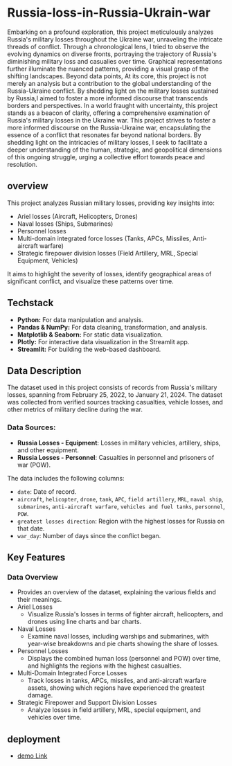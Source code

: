 # Russia-loss-in-Russia-Ukrain-war

Embarking on a profound exploration, this project meticulously analyzes Russia's military losses throughout the Ukraine war, unraveling the intricate threads of conflict. 
Through a chronological lens, I tried to observe the evolving dynamics on diverse fronts, portraying the trajectory of Russia's diminishing military loss and casualies over time.
Graphical representations further illuminate the nuanced patterns, providing a visual grasp of the shifting landscapes.
Beyond data points, At its core, this project is not merely an analysis but a contribution to the global understanding of the Russia-Ukraine conflict. 
By shedding light on the military losses sustained by Russia,I aimed to foster a more informed discourse that transcends borders and perspectives.
In a world fraught with uncertainty, this project stands as a beacon of clarity, offering a comprehensive examination of Russia's military losses in the Ukraine war.
This project strives to foster a more informed discourse on the Russia-Ukraine war, encapsulating the essence of a conflict that resonates far beyond national borders.
By shedding light on the intricacies of military losses, I seek to facilitate a deeper understanding of the human, strategic, and geopolitical dimensions of this ongoing struggle, urging a collective effort towards peace and resolution.


## overview
This project analyzes Russian military losses, providing key insights into:
- Ariel losses (Aircraft, Helicopters, Drones)
- Naval losses (Ships, Submarines)
- Personnel losses
- Multi-domain integrated force losses (Tanks, APCs, Missiles, Anti-aircraft warfare)
- Strategic firepower division losses (Field Artillery, MRL, Special Equipment, Vehicles)

It aims to highlight the severity of losses, identify geographical areas of significant conflict, and visualize these patterns over time.


## Techstack
- **Python:** For data manipulation and analysis.
- **Pandas & NumPy:** For data cleaning, transformation, and analysis.
- **Matplotlib & Seaborn:** For static data visualization.
- **Plotly:** For interactive data visualization in the Streamlit app.
- **Streamlit:** For building the web-based dashboard.
## Data Description
The dataset used in this project consists of records from Russia's military losses, spanning from February 25, 2022, to January 21, 2024. The dataset was collected from verified sources tracking casualties, vehicle losses, and other metrics of military decline during the war.

### Data Sources:
- **Russia Losses - Equipment**: Losses in military vehicles, artillery, ships, and other equipment.
- **Russia Losses - Personnel**: Casualties in personnel and prisoners of war (POW).

The data includes the following columns:
- `date`: Date of record.
- `aircraft`, `helicopter`, `drone`, `tank`, `APC`, `field artillery`, `MRL`, `naval ship`, `submarines`, `anti-aircraft warfare`, `vehicles and fuel tanks`, `personnel`, `POW`.
- `greatest losses direction`: Region with the highest losses for Russia on that date.
- `war_day`: Number of days since the conflict began.
## Key Features
### Data Overview
- Provides an overview of the dataset, explaining the various fields and their meanings.
- Ariel Losses
    - Visualize Russia's losses in terms of fighter aircraft, helicopters, and drones using line charts and bar charts.
- Naval Losses
    - Examine naval losses, including warships and submarines, with year-wise breakdowns and pie charts showing the share of losses.
- Personnel Losses
    - Displays the combined human loss (personnel and POW) over time, and highlights the regions with the highest casualties.
- Multi-Domain Integrated Force Losses
    - Track losses in tanks, APCs, missiles, and anti-aircraft warfare assets, showing which regions have experienced the greatest damage.
- Strategic Firepower and Support Division Losses
    - Analyze losses in field artillery, MRL, special equipment, and vehicles over time.
 



## deployment

- [demo Link](https://russiawaranalysis-karthikeyaboorla.streamlit.app/)
